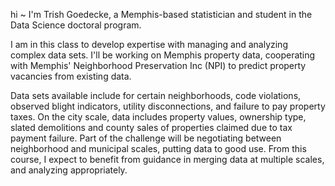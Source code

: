 hi ~ I'm Trish Goedecke, a Memphis-based statistician and student in the Data Science doctoral program.

I am in this class to develop expertise with managing and analyzing complex data sets. I'll be working on Memphis property data, cooperating with Memphis' Neighborhood Preservation Inc (NPI) to predict property vacancies from existing data. 

Data sets available include for certain neighborhoods, code violations, observed blight indicators, utility disconnections, and failure to pay property taxes. On the city scale, data includes property values, ownership type, slated demolitions and county sales of properties claimed due to tax payment failure. Part of the challenge will be negotiating between neighborhood and municipal scales, putting data to good use. From this course, I expect to benefit from guidance in merging data at multiple scales, and analyzing appropriately. 

